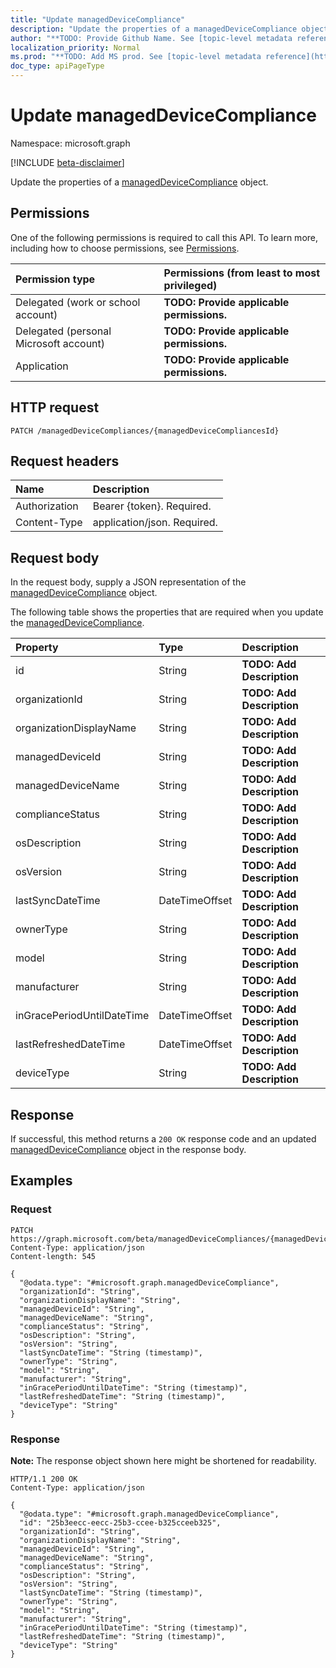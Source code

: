 ```yaml
---
title: "Update managedDeviceCompliance"
description: "Update the properties of a managedDeviceCompliance object."
author: "**TODO: Provide Github Name. See [topic-level metadata reference](https://msgo.azurewebsites.net/add/document/guidelines/metadata.html#topic-level-metadata)**"
localization_priority: Normal
ms.prod: "**TODO: Add MS prod. See [topic-level metadata reference](https://msgo.azurewebsites.net/add/document/guidelines/metadata.html#topic-level-metadata)**"
doc_type: apiPageType
---
```


# Update managedDeviceCompliance
Namespace: microsoft.graph

[!INCLUDE [beta-disclaimer](../../includes/beta-disclaimer.md)]

Update the properties of a [managedDeviceCompliance](../resources/manageddevicecompliance.md) object.

## Permissions
One of the following permissions is required to call this API. To learn more, including how to choose permissions, see [Permissions](/graph/permissions-reference).

|Permission type|Permissions (from least to most privileged)|
|:---|:---|
|Delegated (work or school account)|**TODO: Provide applicable permissions.**|
|Delegated (personal Microsoft account)|**TODO: Provide applicable permissions.**|
|Application|**TODO: Provide applicable permissions.**|

## HTTP request

<!-- {
  "blockType": "ignored"
}
-->
``` http
PATCH /managedDeviceCompliances/{managedDeviceCompliancesId}
```

## Request headers
|Name|Description|
|:---|:---|
|Authorization|Bearer {token}. Required.|
|Content-Type|application/json. Required.|

## Request body
In the request body, supply a JSON representation of the [managedDeviceCompliance](../resources/manageddevicecompliance.md) object.

The following table shows the properties that are required when you update the [managedDeviceCompliance](../resources/manageddevicecompliance.md).

|Property|Type|Description|
|:---|:---|:---|
|id|String|**TODO: Add Description**|
|organizationId|String|**TODO: Add Description**|
|organizationDisplayName|String|**TODO: Add Description**|
|managedDeviceId|String|**TODO: Add Description**|
|managedDeviceName|String|**TODO: Add Description**|
|complianceStatus|String|**TODO: Add Description**|
|osDescription|String|**TODO: Add Description**|
|osVersion|String|**TODO: Add Description**|
|lastSyncDateTime|DateTimeOffset|**TODO: Add Description**|
|ownerType|String|**TODO: Add Description**|
|model|String|**TODO: Add Description**|
|manufacturer|String|**TODO: Add Description**|
|inGracePeriodUntilDateTime|DateTimeOffset|**TODO: Add Description**|
|lastRefreshedDateTime|DateTimeOffset|**TODO: Add Description**|
|deviceType|String|**TODO: Add Description**|



## Response

If successful, this method returns a `200 OK` response code and an updated [managedDeviceCompliance](../resources/manageddevicecompliance.md) object in the response body.

## Examples

### Request
<!-- {
  "blockType": "request",
  "name": "update_manageddevicecompliance"
}
-->
``` http
PATCH https://graph.microsoft.com/beta/managedDeviceCompliances/{managedDeviceCompliancesId}
Content-Type: application/json
Content-length: 545

{
  "@odata.type": "#microsoft.graph.managedDeviceCompliance",
  "organizationId": "String",
  "organizationDisplayName": "String",
  "managedDeviceId": "String",
  "managedDeviceName": "String",
  "complianceStatus": "String",
  "osDescription": "String",
  "osVersion": "String",
  "lastSyncDateTime": "String (timestamp)",
  "ownerType": "String",
  "model": "String",
  "manufacturer": "String",
  "inGracePeriodUntilDateTime": "String (timestamp)",
  "lastRefreshedDateTime": "String (timestamp)",
  "deviceType": "String"
}
```


### Response
**Note:** The response object shown here might be shortened for readability.
<!-- {
  "blockType": "response",
  "truncated": true
}
-->
``` http
HTTP/1.1 200 OK
Content-Type: application/json

{
  "@odata.type": "#microsoft.graph.managedDeviceCompliance",
  "id": "25b3eecc-eecc-25b3-ccee-b325cceeb325",
  "organizationId": "String",
  "organizationDisplayName": "String",
  "managedDeviceId": "String",
  "managedDeviceName": "String",
  "complianceStatus": "String",
  "osDescription": "String",
  "osVersion": "String",
  "lastSyncDateTime": "String (timestamp)",
  "ownerType": "String",
  "model": "String",
  "manufacturer": "String",
  "inGracePeriodUntilDateTime": "String (timestamp)",
  "lastRefreshedDateTime": "String (timestamp)",
  "deviceType": "String"
}
```

